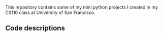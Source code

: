 This repository contains some of my mini python projects I created in my CS110 class at University of San Francisco.

## Code descriptions

###
